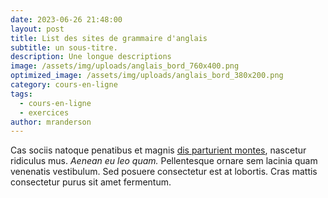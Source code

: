 ```yaml
---
date: 2023-06-26 21:48:00
layout: post
title: List des sites de grammaire d'anglais
subtitle: un sous-titre.
description: Une longue descriptions
image: /assets/img/uploads/anglais_bord_760x400.png
optimized_image: /assets/img/uploads/anglais_bord_380x200.png
category: cours-en-ligne
tags:
  - cours-en-ligne
  - exercices
author: mranderson
---
```


Cas sociis natoque penatibus et magnis <a href="#">dis parturient montes</a>, nascetur ridiculus mus. _Aenean eu leo quam._ Pellentesque ornare sem lacinia quam venenatis vestibulum. Sed posuere consectetur est at lobortis. Cras mattis consectetur purus sit amet fermentum.
